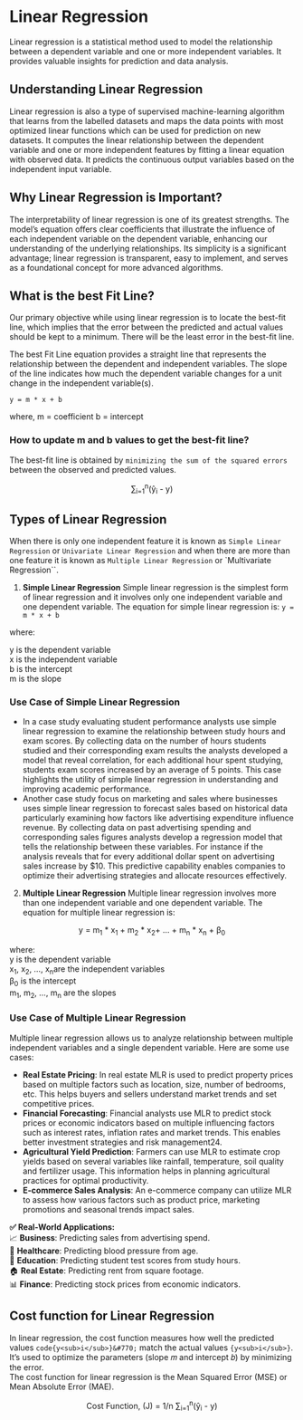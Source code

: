 <div>

#   Linear Regression
Linear regression is a statistical method used to model the relationship between a dependent variable and one or more independent variables. It provides valuable insights for prediction and data analysis. <br>

##  Understanding Linear Regression
Linear regression is also a type of supervised machine-learning algorithm that learns from the labelled datasets and maps the data points with most optimized linear functions which can be used for prediction on new datasets. It computes the linear relationship between the dependent variable and one or more independent features by fitting a linear equation with observed data. It predicts the continuous output variables based on the independent input variable. <br>

##  Why Linear Regression is Important?
The interpretability of linear regression is one of its greatest strengths. The model’s equation offers clear coefficients that illustrate the influence of each independent variable on the dependent variable, enhancing our understanding of the underlying relationships. Its simplicity is a significant advantage; linear regression is transparent, easy to implement, and serves as a foundational concept for more advanced algorithms. <br>

##  What is the best Fit Line?
Our primary objective while using linear regression is to locate the best-fit line, which implies that the error between the predicted and actual values should be kept to a minimum. There will be the least error in the best-fit line.<br>

The best Fit Line equation provides a straight line that represents the relationship between the dependent and independent variables. The slope of the line indicates how much the dependent variable changes for a unit change in the independent variable(s). <br>

```
y = m * x + b
```
where, 
m = coefficient
b = intercept


### How to update m and b values to get the best-fit line? 
The best-fit line is obtained by `minimizing the sum of the squared errors` between the observed and predicted values.
    <div align='center'>
        &sum;<sub>i=1</sub><sup>n</sup>(y&#770;<sub>i</sub> - y)
    </div>
</div>

##  Types of Linear Regression
When there is only one independent feature it is known as `Simple Linear Regression` or `Univariate Linear Regression` and when there are more than one feature it is known as `Multiple Linear Regression` or `Multivariate Regression``.

1. **Simple Linear Regression**
Simple linear regression is the simplest form of linear regression and it involves only one independent variable and one dependent variable. The equation for simple linear regression is:
```y = m * x + b```

where: <br>

y is the dependent variable <br>
x is the independent variable   <br>
b is the intercept <br>
m is the slope <br>

### Use Case of Simple Linear Regression
-   In a case study evaluating student performance analysts use simple linear regression to examine the relationship between study hours and exam scores. By collecting data on the number of hours students studied and their corresponding exam results the analysts developed a model that reveal correlation, for each additional hour spent studying, students exam scores increased by an average of 5 points. This case highlights the utility of simple linear regression in understanding and improving academic performance.  <br>
-   Another case study focus on marketing and sales where businesses uses simple linear regression to forecast sales based on historical data particularly examining how factors like advertising expenditure influence revenue. By collecting data on past advertising spending and corresponding sales figures analysts develop a regression model that tells the relationship between these variables. For instance if the analysis reveals that for every additional dollar spent on advertising sales increase by $10. This predictive capability enables companies to optimize their advertising strategies and allocate resources effectively.   <br>

2. **Multiple Linear Regression**
Multiple linear regression involves more than one independent variable and one dependent variable. The equation for multiple linear regression is:
<div align='center'>
    y = m<sub>1</sub> * x<sub>1</sub> + m<sub>2</sub> * x<sub>2</sub>+ … + m<sub>n</sub> * x<sub>n</sub> + β<sub>0</sub>
</div>

where: <br>
y is the dependent variable <br>
x<sub>1</sub>, x<sub>2</sub>, …, x<sub>n</sub>are the independent variables <br>
β<sub>0</sub> is the intercept <br>
m<sub>1</sub>, m<sub>2</sub>, …, m<sub>n</sub> are the slopes <br>

### Use Case of Multiple Linear Regression
Multiple linear regression allows us to analyze relationship between multiple independent variables and a single dependent variable. Here are some use cases: <br>
-   **Real Estate Pricing**: In real estate MLR is used to predict property prices based on multiple factors such as location, size, number of bedrooms, etc. This helps buyers and sellers understand market trends and set competitive prices.    <br>
-   **Financial Forecasting**: Financial analysts use MLR to predict stock prices or economic indicators based on multiple influencing factors such as interest rates, inflation rates and market trends. This enables better investment strategies and risk management24.  <br>
-   **Agricultural Yield Prediction**: Farmers can use MLR to estimate crop yields based on several variables like rainfall, temperature, soil quality and fertilizer usage. This information helps in planning agricultural practices for optimal productivity.    <br>
-   **E-commerce Sales Analysis**: An e-commerce company can utilize MLR to assess how various factors such as product price, marketing promotions and seasonal trends impact sales.    <br>


**✅ Real-World Applications:** <br>
📈 **Business**: Predicting sales from advertising spend. <br>
🏥 **Healthcare**: Predicting blood pressure from age.  <br>
🏫 **Education**: Predicting student test scores from study hours. <br>
🏠 **Real Estate**: Predicting rent from square footage. <br>
📊 **Finance**: Predicting stock prices from economic indicators. <br>


##  Cost function for Linear Regression
In linear regression, the cost function measures how well the predicted values ```code{y<sub>i</sub>}&#770;``` match the actual values `{y<sub>i</sub>}`. It’s used to optimize the parameters (slope 𝑚 and intercept 𝑏) by minimizing the error. <br>
The cost function for linear regression is the Mean Squared Error (MSE) or Mean Absolute Error (MAE).
<div>
    <div align='center'>
        Cost Function, (J) = 1/n &sum;<sub>i=1</sub><sup>n</sup>(y&#770;<sub>i</sub> - y)
    </div>

</div>

